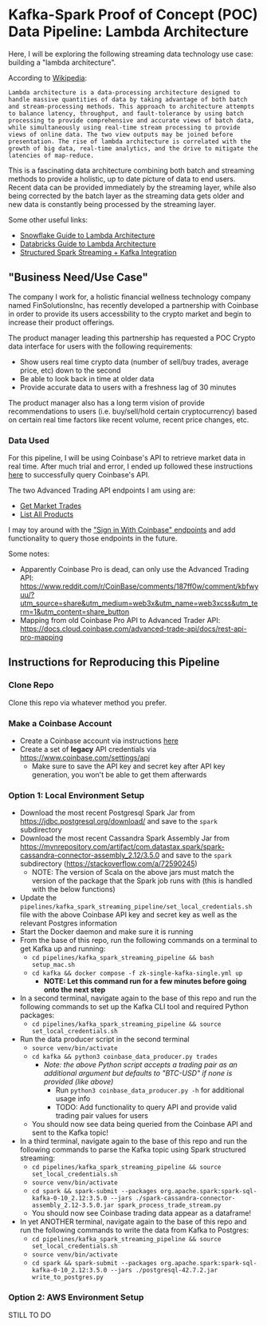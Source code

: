 # Kafka-Spark Proof of Concept (POC) Data Pipeline: Lambda Architecture

Here, I will be exploring the following streaming data technology use case: building a "lambda architecture".

According to [Wikipedia](https://en.wikipedia.org/wiki/Lambda_architecture):
```
Lambda architecture is a data-processing architecture designed to handle massive quantities of data by taking advantage of both batch and stream-processing methods. This approach to architecture attempts to balance latency, throughput, and fault-tolerance by using batch processing to provide comprehensive and accurate views of batch data, while simultaneously using real-time stream processing to provide views of online data. The two view outputs may be joined before presentation. The rise of lambda architecture is correlated with the growth of big data, real-time analytics, and the drive to mitigate the latencies of map-reduce.
```

This is a fascinating data architecture combining both batch and streaming methods to provide a holistic, up to date picture of data to end users. Recent data can be provided immediately by the streaming layer, while also being corrected by the batch layer as the streaming data gets older and new data is constantly being processed by the streaming layer.

Some other useful links:
- [Snowflake Guide to Lambda Architecture](https://www.snowflake.com/guides/lambda-architecture)
- [Databricks Guide to Lambda Architecture](https://databricks.com/glossary/lambda-architecture)
- [Structured Spark Streaming + Kafka Integration](https://spark.apache.org/docs/latest/structured-streaming-kafka-integration.html)

## "Business Need/Use Case"

The company I work for, a holistic financial wellness technology company named FinSolutionsInc, has recently developed a partnership with Coinbase in order to provide its users accessbility to the crypto market and begin to increase their product offerings.

The product manager leading this partnership has requested a POC Crypto data interface for users with the following requirements:
- Show users real time crypto data (number of sell/buy trades, average price, etc) down to the second
- Be able to look back in time at older data
- Provide accurate data to users with a freshness lag of 30 minutes

The product manager also has a long term vision of provide recommendations to users (i.e. buy/sell/hold certain cryptocurrency) based on certain real time factors like recent volume, recent price changes, etc.

### Data Used

For this pipeline, I will be using Coinbase's API to retrieve market data in real time. After much trial and error, I ended up followed these instructions [here](https://docs.cloud.coinbase.com/advanced-trade-api/docs/auth#legacy-api-keys) to successfully query Coinbase's API.

The two Advanced Trading API endpoints I am using are:
- [Get Market Trades](https://docs.cloud.coinbase.com/advanced-trade-api/reference/retailbrokerageapi_getmarkettrades)
- [List All Products](https://docs.cloud.coinbase.com/advanced-trade-api/reference/retailbrokerageapi_getproducts)

I may toy around with the ["Sign in With Coinbase" endpoints](https://docs.cloud.coinbase.com/sign-in-with-coinbase/docs/welcome) and add functionality to query those endpoints in the future.

Some notes:
- Apparently Coinbase Pro is dead, can only use the Advanced Trading API: https://www.reddit.com/r/CoinBase/comments/187ff0w/comment/kbfwyuu/?utm_source=share&utm_medium=web3x&utm_name=web3xcss&utm_term=1&utm_content=share_button
- Mapping from old Coinbase Pro API to Advanced Trader API: https://docs.cloud.coinbase.com/advanced-trade-api/docs/rest-api-pro-mapping

## Instructions for Reproducing this Pipeline

### Clone Repo

Clone this repo via whatever method you prefer.

### Make a Coinbase Account
- Create a Coinbase account via instructions [here](https://help.coinbase.com/en-au/coinbase/getting-started/getting-started-with-coinbase/create-a-coinbase-account)
- Create a set of **legacy** API credentials via https://www.coinbase.com/settings/api
    - Make sure to save the API key and secret key after API key generation, you won't be able to get them afterwards

### Option 1: Local Environment Setup
- Download the most recent Postgresql Spark Jar from https://jdbc.postgresql.org/download/ and save to the `spark` subdirectory
- Download the most recent Cassandra Spark Assembly Jar from https://mvnrepository.com/artifact/com.datastax.spark/spark-cassandra-connector-assembly_2.12/3.5.0 and save to the `spark` subdirectory (https://stackoverflow.com/a/72590245)
    - NOTE: The version of Scala on the above jars must match the version of the package that the Spark job runs with (this is handled with the below functions)
- Update the `pipelines/kafka_spark_streaming_pipeline/set_local_credentials.sh` file with the above Coinbase API key and secret key as well as the relevant Postgres information
- Start the Docker daemon and make sure it is running
- From the base of this repo, run the following commands on a terminal to get Kafka up and running:
    - `cd pipelines/kafka_spark_streaming_pipeline && bash setup_mac.sh`
    - `cd kafka && docker compose -f zk-single-kafka-single.yml up`
        - **NOTE: Let this command run for a few minutes before going onto the next step**
- In a second terminal, navigate again to the base of this repo and run the following commands to set up the Kafka CLI tool and required Python packages:
    - `cd pipelines/kafka_spark_streaming_pipeline && source set_local_credentials.sh`
- Run the data producer script in the second terminal
    - `source venv/bin/activate`
    - `cd kafka && python3 coinbase_data_producer.py trades`
        - *Note: the above Python script accepts a trading pair as an additional argument but defaults to "BTC-USD" if none is provided (like above)*
            - Run `python3 coinbase_data_producer.py -h` for additional usage info
            - TODO: Add functionality to query API and provide valid trading pair values for users
    - You should now see data being queried from the Coinbase API and sent to the Kafka topic!
- In a third terminal, navigate again to the base of this repo and run the following commands to parse the Kafka topic using Spark structured streaming:
    - `cd pipelines/kafka_spark_streaming_pipeline && source set_local_credentials.sh`
    - `source venv/bin/activate`
    - `cd spark && spark-submit --packages org.apache.spark:spark-sql-kafka-0-10_2.12:3.5.0 --jars ./spark-cassandra-connector-assembly_2.12-3.5.0.jar spark_process_trade_stream.py`
    - You should now see Coinbase trading data appear as a dataframe!
- In yet ANOTHER terminal, navigate again to the base of this repo and run the following commands to write the data from Kafka to Postgres:
    - `cd pipelines/kafka_spark_streaming_pipeline && source set_local_credentials.sh`
    - `source venv/bin/activate`
    - `cd spark && spark-submit --packages org.apache.spark:spark-sql-kafka-0-10_2.12:3.5.0 --jars ./postgresql-42.7.2.jar write_to_postgres.py`

### Option 2: AWS Environment Setup

STILL TO DO